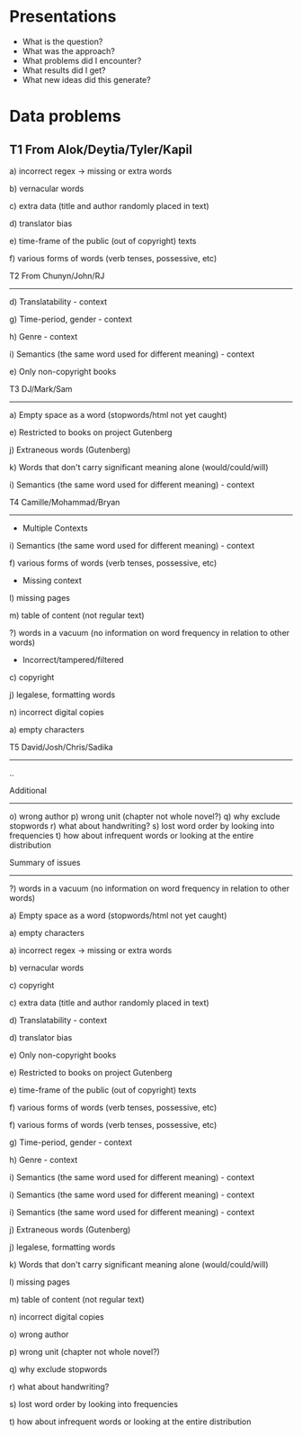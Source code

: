 Presentations
===
* What is the question?
* What was the approach?
* What problems did I encounter?
* What results did I get?
* What new ideas did this generate?


Data problems
====

T1 From Alok/Deytia/Tyler/Kapil
---
a) incorrect regex -> missing or extra words

b) vernacular words

c) extra data (title and author randomly placed in text)

d) translator bias

e) time-frame of the public (out of copyright) texts

f) various forms of words (verb tenses, possessive, etc)

T2 From Chunyn/John/RJ
___
d) Translatability - context

g) Time-period, gender - context

h) Genre - context

i) Semantics (the same word used for different meaning) - context

e) Only non-copyright books

T3 DJ/Mark/Sam
___
a) Empty space as a word (stopwords/html not yet caught)

e) Restricted to books on project Gutenberg

j) Extraneous words (Gutenberg)

k) Words that don't carry significant meaning alone
  (would/could/will)

i) Semantics (the same word used for different meaning) - context

T4 Camille/Mohammad/Bryan
___
* Multiple Contexts

i) Semantics (the same word used for different meaning) - context

f) various forms of words (verb tenses, possessive, etc)
* Missing context

l) missing pages

m) table of content (not regular text)

?) words in a vacuum (no information on word frequency in relation to
  other words)

* Incorrect/tampered/filtered

c) copyright

j) legalese, formatting words

n) incorrect digital copies

a) empty characters

T5 David/Josh/Chris/Sadika
___
..

Additional
___
o) wrong author
p) wrong unit (chapter not whole novel?)
q) why exclude stopwords
r) what about handwriting?
s) lost word order by looking into frequencies
t) how about infrequent words or looking at the entire distribution

Summary of issues
___
?) words in a vacuum (no information on word frequency in relation to other words)

a) Empty space as a word (stopwords/html not yet caught)

a) empty characters

a) incorrect regex -> missing or extra words

b) vernacular words

c) copyright

c) extra data (title and author randomly placed in text)

d) Translatability - context

d) translator bias

e) Only non-copyright books

e) Restricted to books on project Gutenberg

e) time-frame of the public (out of copyright) texts

f) various forms of words (verb tenses, possessive, etc)

f) various forms of words (verb tenses, possessive, etc)

g) Time-period, gender - context

h) Genre - context

i) Semantics (the same word used for different meaning) - context

i) Semantics (the same word used for different meaning) - context

i) Semantics (the same word used for different meaning) - context

j) Extraneous words (Gutenberg)

j) legalese, formatting words

k) Words that don't carry significant meaning alone (would/could/will)

l) missing pages

m) table of content (not regular text)

n) incorrect digital copies

o) wrong author

p) wrong unit (chapter not whole novel?)

q) why exclude stopwords

r) what about handwriting?

s) lost word order by looking into frequencies

t) how about infrequent words or looking at the entire distribution

